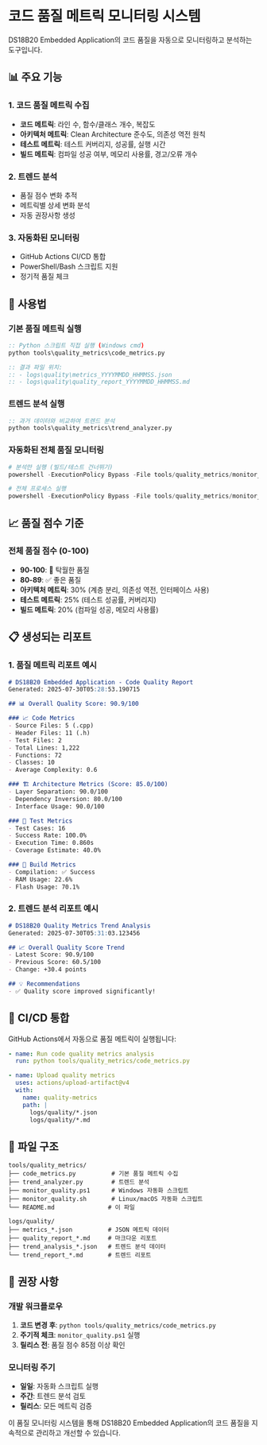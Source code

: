 # 코드 품질 메트릭 모니터링 시스템

DS18B20 Embedded Application의 코드 품질을 자동으로 모니터링하고 분석하는 도구입니다.

## 📊 주요 기능

### 1. 코드 품질 메트릭 수집
- **코드 메트릭**: 라인 수, 함수/클래스 개수, 복잡도
- **아키텍처 메트릭**: Clean Architecture 준수도, 의존성 역전 원칙
- **테스트 메트릭**: 테스트 커버리지, 성공률, 실행 시간
- **빌드 메트릭**: 컴파일 성공 여부, 메모리 사용률, 경고/오류 개수

### 2. 트렌드 분석
- 품질 점수 변화 추적
- 메트릭별 상세 변화 분석
- 자동 권장사항 생성

### 3. 자동화된 모니터링
- GitHub Actions CI/CD 통합
- PowerShell/Bash 스크립트 지원
- 정기적 품질 체크

## 🚀 사용법

### 기본 품질 메트릭 실행
```cmd
:: Python 스크립트 직접 실행 (Windows cmd)
python tools\quality_metrics\code_metrics.py

:: 결과 파일 위치:
:: - logs\quality\metrics_YYYYMMDD_HHMMSS.json
:: - logs\quality\quality_report_YYYYMMDD_HHMMSS.md
```

### 트렌드 분석 실행
```cmd
:: 과거 데이터와 비교하여 트렌드 분석
python tools\quality_metrics\trend_analyzer.py
```

### 자동화된 전체 품질 모니터링

```powershell
# 분석만 실행 (빌드/테스트 건너뛰기)
powershell -ExecutionPolicy Bypass -File tools/quality_metrics/monitor_quality.ps1 -SkipBuild -SkipTest

# 전체 프로세스 실행
powershell -ExecutionPolicy Bypass -File tools/quality_metrics/monitor_quality.ps1
```
## 📈 품질 점수 기준

### 전체 품질 점수 (0-100)
- **90-100**: 🎉 탁월한 품질
- **80-89**: ✅ 좋은 품질
- **아키텍처 메트릭**: 30% (계층 분리, 의존성 역전, 인터페이스 사용)
- **테스트 메트릭**: 25% (테스트 성공률, 커버리지)
- **빌드 메트릭**: 20% (컴파일 성공, 메모리 사용률)
## 📋 생성되는 리포트
### 1. 품질 메트릭 리포트 예시
```markdown
# DS18B20 Embedded Application - Code Quality Report
Generated: 2025-07-30T05:28:53.190715

## 📊 Overall Quality Score: 90.9/100

### 📈 Code Metrics
- Source Files: 5 (.cpp)
- Header Files: 11 (.h)
- Test Files: 2
- Total Lines: 1,222
- Functions: 72
- Classes: 10
- Average Complexity: 0.6

### 🏗️ Architecture Metrics (Score: 85.0/100)
- Layer Separation: 90.0/100
- Dependency Inversion: 80.0/100
- Interface Usage: 90.0/100

### 🧪 Test Metrics
- Test Cases: 16
- Success Rate: 100.0%
- Execution Time: 0.860s
- Coverage Estimate: 40.0%

### 🔨 Build Metrics
- Compilation: ✅ Success
- RAM Usage: 22.6%
- Flash Usage: 70.1%
```

### 2. 트렌드 분석 리포트 예시
```markdown
# DS18B20 Quality Metrics Trend Analysis
Generated: 2025-07-30T05:31:03.123456

## 📈 Overall Quality Score Trend
- Latest Score: 90.9/100
- Previous Score: 60.5/100
- Change: +30.4 points

## 💡 Recommendations
- ✅ Quality score improved significantly!
```

## 🔧 CI/CD 통합

GitHub Actions에서 자동으로 품질 메트릭이 실행됩니다:

```yaml
- name: Run code quality metrics analysis
  run: python tools/quality_metrics/code_metrics.py

- name: Upload quality metrics
  uses: actions/upload-artifact@v4
  with:
    name: quality-metrics
    path: |
      logs/quality/*.json
      logs/quality/*.md
```

## 📁 파일 구조

```
tools/quality_metrics/
├── code_metrics.py          # 기본 품질 메트릭 수집
├── trend_analyzer.py        # 트렌드 분석
├── monitor_quality.ps1      # Windows 자동화 스크립트
├── monitor_quality.sh       # Linux/macOS 자동화 스크립트
└── README.md               # 이 파일

logs/quality/
├── metrics_*.json          # JSON 메트릭 데이터
├── quality_report_*.md     # 마크다운 리포트
├── trend_analysis_*.json   # 트렌드 분석 데이터
└── trend_report_*.md       # 트렌드 리포트
```

## 🎯 권장 사항

### 개발 워크플로우
1. **코드 변경 후**: `python tools/quality_metrics/code_metrics.py`
2. **주기적 체크**: `monitor_quality.ps1` 실행
3. **릴리스 전**: 품질 점수 85점 이상 확인

### 모니터링 주기
- **일일**: 자동화 스크립트 실행
- **주간**: 트렌드 분석 검토
- **릴리스**: 모든 메트릭 검증

이 품질 모니터링 시스템을 통해 DS18B20 Embedded Application의 코드 품질을 지속적으로 관리하고 개선할 수 있습니다.
